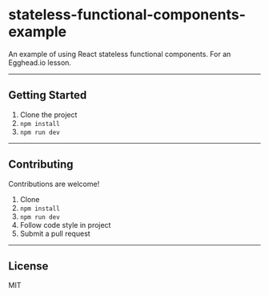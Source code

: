 # stateless-functional-components-example

An example of using React stateless functional components. For an Egghead.io lesson.

---

## Getting Started

1. Clone the project
1. `npm install`
1. `npm run dev`

---

## Contributing

Contributions are welcome!

1. Clone
1. `npm install`
1. `npm run dev`
1. Follow code style in project
1. Submit a pull request

---

## License

MIT
